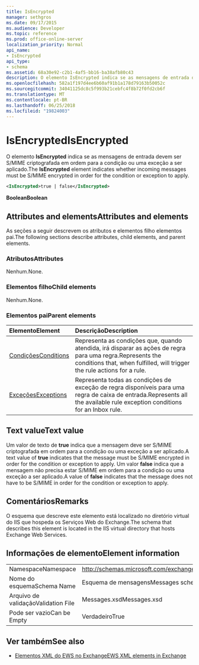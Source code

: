```yaml
---
title: IsEncrypted
manager: sethgros
ms.date: 09/17/2015
ms.audience: Developer
ms.topic: reference
ms.prod: office-online-server
localization_priority: Normal
api_name:
- IsEncrypted
api_type:
- schema
ms.assetid: 68a30e92-c2b1-4af5-bb16-ba38afb80c43
description: O elemento IsEncrypted indica se as mensagens de entrada devem ser S/MIME criptografada em ordem para a condição ou uma exceção a ser aplicado.
ms.openlocfilehash: 582a1f197d4ee6b60af91b1a178d79163b50052c
ms.sourcegitcommit: 34041125dc8c5f993b21cebfc4f8b72f0fd2cb6f
ms.translationtype: MT
ms.contentlocale: pt-BR
ms.lasthandoff: 06/25/2018
ms.locfileid: "19824003"
---
```

# <a name="isencrypted"></a><span data-ttu-id="704e3-103">IsEncrypted</span><span class="sxs-lookup"><span data-stu-id="704e3-103">IsEncrypted</span></span>

<span data-ttu-id="704e3-104">O elemento **IsEncrypted** indica se as mensagens de entrada devem ser S/MIME criptografada em ordem para a condição ou uma exceção a ser aplicado.</span><span class="sxs-lookup"><span data-stu-id="704e3-104">The **IsEncrypted** element indicates whether incoming messages must be S/MIME encrypted in order for the condition or exception to apply.</span></span> 
  
```XML
<IsEncrypted>true | false</IsEncrypted>
```

 <span data-ttu-id="704e3-105">**Boolean**</span><span class="sxs-lookup"><span data-stu-id="704e3-105">**Boolean**</span></span>
## <a name="attributes-and-elements"></a><span data-ttu-id="704e3-106">Attributes and elements</span><span class="sxs-lookup"><span data-stu-id="704e3-106">Attributes and elements</span></span>

<span data-ttu-id="704e3-107">As seções a seguir descrevem os atributos e elementos filho elementos pai.</span><span class="sxs-lookup"><span data-stu-id="704e3-107">The following sections describe attributes, child elements, and parent elements.</span></span>
  
### <a name="attributes"></a><span data-ttu-id="704e3-108">Atributos</span><span class="sxs-lookup"><span data-stu-id="704e3-108">Attributes</span></span>

<span data-ttu-id="704e3-109">Nenhum.</span><span class="sxs-lookup"><span data-stu-id="704e3-109">None.</span></span>
  
### <a name="child-elements"></a><span data-ttu-id="704e3-110">Elementos filho</span><span class="sxs-lookup"><span data-stu-id="704e3-110">Child elements</span></span>

<span data-ttu-id="704e3-111">Nenhum.</span><span class="sxs-lookup"><span data-stu-id="704e3-111">None.</span></span>
  
### <a name="parent-elements"></a><span data-ttu-id="704e3-112">Elementos pai</span><span class="sxs-lookup"><span data-stu-id="704e3-112">Parent elements</span></span>

|<span data-ttu-id="704e3-113">**Elemento**</span><span class="sxs-lookup"><span data-stu-id="704e3-113">**Element**</span></span>|<span data-ttu-id="704e3-114">**Descrição**</span><span class="sxs-lookup"><span data-stu-id="704e3-114">**Description**</span></span>|
|:-----|:-----|
|[<span data-ttu-id="704e3-115">Condições</span><span class="sxs-lookup"><span data-stu-id="704e3-115">Conditions</span></span>](conditions.md) <br/> |<span data-ttu-id="704e3-116">Representa as condições que, quando atendida, irá disparar as ações de regra para uma regra.</span><span class="sxs-lookup"><span data-stu-id="704e3-116">Represents the conditions that, when fulfilled, will trigger the rule actions for a rule.</span></span>  <br/> |
|[<span data-ttu-id="704e3-117">Exceções</span><span class="sxs-lookup"><span data-stu-id="704e3-117">Exceptions</span></span>](exceptions.md) <br/> |<span data-ttu-id="704e3-118">Representa todas as condições de exceção de regra disponíveis para uma regra de caixa de entrada.</span><span class="sxs-lookup"><span data-stu-id="704e3-118">Represents all the available rule exception conditions for an Inbox rule.</span></span>  <br/> |
   
## <a name="text-value"></a><span data-ttu-id="704e3-119">Text value</span><span class="sxs-lookup"><span data-stu-id="704e3-119">Text value</span></span>

<span data-ttu-id="704e3-120">Um valor de texto de **true** indica que a mensagem deve ser S/MIME criptografada em ordem para a condição ou uma exceção a ser aplicado.</span><span class="sxs-lookup"><span data-stu-id="704e3-120">A text value of **true** indicates that the message must be S/MIME encrypted in order for the condition or exception to apply.</span></span> <span data-ttu-id="704e3-121">Um valor **false** indica que a mensagem não precisa estar S/MIME em ordem para a condição ou uma exceção a ser aplicado.</span><span class="sxs-lookup"><span data-stu-id="704e3-121">A value of **false** indicates that the message does not have to be S/MIME in order for the condition or exception to apply.</span></span> 
  
## <a name="remarks"></a><span data-ttu-id="704e3-122">Comentários</span><span class="sxs-lookup"><span data-stu-id="704e3-122">Remarks</span></span>

<span data-ttu-id="704e3-123">O esquema que descreve este elemento está localizado no diretório virtual do IIS que hospeda os Serviços Web do Exchange.</span><span class="sxs-lookup"><span data-stu-id="704e3-123">The schema that describes this element is located in the IIS virtual directory that hosts Exchange Web Services.</span></span>
  
## <a name="element-information"></a><span data-ttu-id="704e3-124">Informações de elemento</span><span class="sxs-lookup"><span data-stu-id="704e3-124">Element information</span></span>

|||
|:-----|:-----|
|<span data-ttu-id="704e3-125">Namespace</span><span class="sxs-lookup"><span data-stu-id="704e3-125">Namespace</span></span>  <br/> |http://schemas.microsoft.com/exchange/services/2006/messages  <br/> |
|<span data-ttu-id="704e3-126">Nome do esquema</span><span class="sxs-lookup"><span data-stu-id="704e3-126">Schema Name</span></span>  <br/> |<span data-ttu-id="704e3-127">Esquema de mensagens</span><span class="sxs-lookup"><span data-stu-id="704e3-127">Messages schema</span></span>  <br/> |
|<span data-ttu-id="704e3-128">Arquivo de validação</span><span class="sxs-lookup"><span data-stu-id="704e3-128">Validation File</span></span>  <br/> |<span data-ttu-id="704e3-129">Messages.xsd</span><span class="sxs-lookup"><span data-stu-id="704e3-129">Messages.xsd</span></span>  <br/> |
|<span data-ttu-id="704e3-130">Pode ser vazio</span><span class="sxs-lookup"><span data-stu-id="704e3-130">Can be Empty</span></span>  <br/> |<span data-ttu-id="704e3-131">Verdadeiro</span><span class="sxs-lookup"><span data-stu-id="704e3-131">True</span></span>  <br/> |
   
## <a name="see-also"></a><span data-ttu-id="704e3-132">Ver também</span><span class="sxs-lookup"><span data-stu-id="704e3-132">See also</span></span>



- [<span data-ttu-id="704e3-133">Elementos XML do EWS no Exchange</span><span class="sxs-lookup"><span data-stu-id="704e3-133">EWS XML elements in Exchange</span></span>](ews-xml-elements-in-exchange.md)

